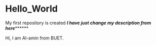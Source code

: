 # Hello_World
My first repository is created
*********I have just change my description from here***************

Hi, I am Al-amin from BUET.
